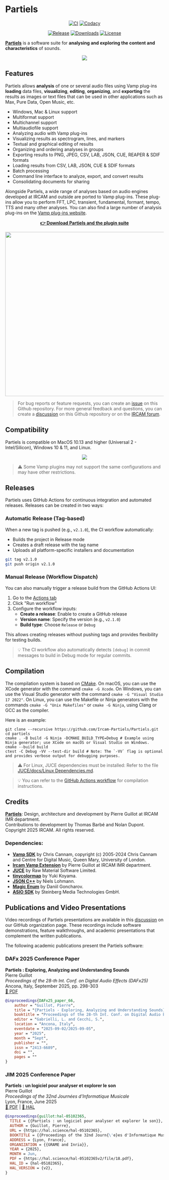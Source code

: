 # Partiels

<p align="center">
    <a href="https://github.com/Ircam-Partiels/partiels/actions/workflows/ci.yml"><img src="https://github.com/Ircam-Partiels/partiels/actions/workflows/ci.yml/badge.svg" alt="CI"></a>
    <a href="https://github.com/Ircam-Partiels/partiels/actions/workflows/codacy.yml"><img src="https://github.com/Ircam-Partiels/partiels/actions/workflows/codacy.yml/badge.svg" alt="Codacy"></a>
</p>

<p align="center">
    <a href="https://github.com/Ircam-Partiels/partiels/releases/latest"><img src="https://img.shields.io/github/release/Ircam-Partiels/partiels.svg" alt="Release"></a>
    <a href="https://github.com/Ircam-Partiels/partiels/releases/latest"><img src="https://img.shields.io/github/downloads/Ircam-Partiels/partiels/total.svg?colorB=007ec6" alt="Downloads"></a>
    <a href="https://github.com/Ircam-Partiels/Partiels?tab=GPL-3.0-1-ov-file"><img src="https://img.shields.io/badge/license-GPL--v3-blue.svg" alt="License"></a>
</p>

**[Partiels](https://github.com/Ircam-Partiels/Partiels)** is a software suite for **analysing and exploring the content and characteristics** of sounds.

<p align="center"><img src="BinaryData/Resource/Partiels-v2.0.0-Sample-v2.gif"></p>

## Features

Partiels allows **analysis** of one or several audio files using Vamp plug-ins **loading** data files, **visualizing**, **editing**, **organizing**, and **exporting** the results as images or text files that can be used in other applications such as Max, Pure Data, Open Music, etc.

- Windows, Mac & Linux support
- Multiformat support
- Multichannel support
- Multiaudiofile support
- Analyzing audio with Vamp plug-ins
- Visualizing results as spectrogram, lines, and markers
- Textual and graphical editing of results 
- Organizing and ordering analyses in groups
- Exporting results to PNG, JPEG, CSV, LAB, JSON, CUE, REAPER & SDIF formats
- Loading results from CSV, LAB, JSON, CUE & SDIF formats
- Batch processing
- Command line interface to analyze, export, and convert results
- Consolidating documents for sharing

Alongside Partiels, a wide range of analyses based on audio engines developed at IRCAM and outside are ported to Vamp plug-ins. These plug-ins allow you to perform FFT, LPC, transient, fundamental, formant, tempo, TTS and many other analyses. You can also find a large number of analysis plug-ins on the [Vamp plug-ins website](https://www.vamp-plugins.org/). 

<p align="center">
<strong><a href="https://github.com/Ircam-Partiels/partiels/releases/latest">👉 Download Partiels and the plugin suite</a></strong>
</p>

<p align="center"><img src="BinaryData/Resource/Partiels-Endorsements.png", width=520></p>

> For bug reports or feature requests, you can create an [issue](https://github.com/Ircam-Partiels/Partiels/issues) on this Github repository. For more general feedback and questions, you can create a [discussion](https://github.com/orgs/Ircam-Partiels/discussions) on this Github repository or on the [IRCAM forum](https://discussion.forum.ircam.fr/).

## Compatibility

Partiels is compatible on MacOS 10.13 and higher (Universal 2 - Intel/Silicon), Windows 10 & 11, and Linux.

<p align="center"><img src="BinaryData/Resource/Partiels-Compatibility.png"></p>

> ⚠️ Some Vamp plugins may not support the same configurations and may have other restrictions.

## Releases

Partiels uses GitHub Actions for continuous integration and automated releases. Releases can be created in two ways:

### Automatic Release (Tag-based)

When a new tag is pushed (e.g., `v2.1.0`), the CI workflow automatically:
- Builds the project in Release mode
- Creates a draft release with the tag name
- Uploads all platform-specific installers and documentation

```bash
git tag v2.1.0
git push origin v2.1.0
```

### Manual Release (Workflow Dispatch)

You can also manually trigger a release build from the GitHub Actions UI:

1. Go to the [Actions tab](https://github.com/Ircam-Partiels/Partiels/actions/workflows/ci.yml)
2. Click "Run workflow"
3. Configure the workflow inputs:
   - **Create a release**: Enable to create a GitHub release
   - **Version name**: Specify the version (e.g., `v2.1.0`)
   - **Build type**: Choose `Release` or `Debug`

This allows creating releases without pushing tags and provides flexibility for testing builds.

> 💡 The CI workflow also automatically detects `[debug]` in commit messages to build in Debug mode for regular commits.

## Compilation

The compilation system is based on [CMake](https://cmake.org/). On macOS, you can use the XCode generator with the command `cmake -G Xcode`. On Windows, you can use the Visual Studio generator with the command `cmake -G "Visual Studio 17 2022"`. On Linux, you can use the Makefile or Ninja generators with the commands `cmake -G "Unix Makefiles"` or `cmake -G Ninja`, using Clang or GCC as the compiler.

Here is an example:

```
git clone --recursive https://github.com/Ircam-Partiels/Partiels.git
cd partiels
cmake . -B build -G Ninja -DCMAKE_BUILD_TYPE=Debug # Example using Ninja generator; use XCode on macOS or Visual Studio on Windows.
cmake --build build
ctest -C Debug -VV --test-dir build # Note: The `-VV` flag is optional and provides verbose output for debugging purposes.
```

> ⚠️ For Linux, JUCE dependencies must be installed: Refer to the file [JUCE/docs/Linux Dependencies.md](<JUCE/docs/Linux Dependencies.md>).

> 💡 You can refer to the [GitHub Actions workflow](.github/workflows/ci.yml) for compilation instructions. 

## Credits

**[Partiels](https://github.com/Ircam-Partiels/partiels)**: Design, architecture and development by Pierre Guillot at IRCAM IMR department.  
Contributions to development by Thomas Barbé and Nolan Dupont.  
Copyright 2025 IRCAM. All rights reserved.

### Dependencies:
- **[Vamp SDK](https://github.com/vamp-plugins/vamp-plugin-sdk)** by Chris Cannam, copyright (c) 2005-2024 Chris Cannam and Centre for Digital Music, Queen Mary, University of London.
- **[Ircam Vamp Extension](https://github.com/Ircam-Partiels/ircam-vamp-extension)** by Pierre Guillot at IRCAM IMR department.  
- **[JUCE](https://juce.com/)** by Raw Material Software Limited.
- **[tinycolormap](https://github.com/yuki-koyama/tinycolormap)** by Yuki Koyama.
- **[JSON C++](https://github.com/nlohmann/json)** by Niels Lohmann.
- **[Magic Enum](https://github.com/Neargye/magic_enum)** by Daniil Goncharov.
- **[ASIO SDK](https://www.steinberg.net/developers/)** by Steinberg Media Technologies GmbH.

## Publications and Video Presentations

Video recordings of Partiels presentations are available in this [discussion](https://github.com/orgs/Ircam-Partiels/discussions/213) on our GitHub organization page. These recordings include software demonstrations, feature walkthroughs, and academic presentations that complement the written publications.

The following academic publications present the Partiels software:

### DAFx 2025 Conference Paper

**Partiels : Exploring, Analyzing and Understanding Sounds**  
Pierre Guillot  
*Proceedings of the 28-th Int. Conf. on Digital Audio Effects (DAFx25)*  
Ancona, Italy, September 2025, pp. 298-303  
[📄 PDF](https://dafx.de/paper-archive/2025/DAFx25_paper_66.pdf)

```bibtex
@inproceedings{DAFx25_paper_66,
    author = "Guillot, Pierre",
    title = "{Partiels - Exploring, Analyzing and Understanding Sounds}",
    booktitle = "Proceedings of the 28-th Int. Conf. on Digital Audio Effects (DAFx25)",
    editor = "Gabrielli, L. and Cecchi, S.",
    location = "Ancona, Italy",
    eventdate = "2025-09-02/2025-09-05",
    year = "2025",
    month = "Sept",
    publisher = "",
    issn = "2413-6689",
    doi = "",
    pages = ""
}
```

### JIM 2025 Conference Paper

**Partiels : un logiciel pour analyser et explorer le son**  
Pierre Guillot  
*Proceedings of the 32nd Journées d'Informatique Musicale*  
Lyon, France, June 2025  
[📄 PDF](https://hal.science/hal-05102365v2/file/18.pdf) | [🔗 HAL](https://hal.science/hal-05102365)

```bibtex
@inproceedings{guillot:hal-05102365,
  TITLE = {{Partiels : un logiciel pour analyser et explorer le son}},
  AUTHOR = {Guillot, Pierre},
  URL = {https://hal.science/hal-05102365},
  BOOKTITLE = {{Proceedings of the 32nd Journ{\'e}es d'Informatique Musicale}},
  ADDRESS = {Lyon, France},
  ORGANIZATION = {{GRAME and Inria}},
  YEAR = {2025},
  MONTH = Jun,
  PDF = {https://hal.science/hal-05102365v2/file/18.pdf},
  HAL_ID = {hal-05102365},
  HAL_VERSION = {v2},
}
```
